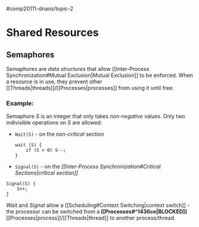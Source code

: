 #comp20111-dnaos/topic-2 
# Shared Resources

## Semaphores

Semaphores are *data structures* that allow [[Inter-Process Synchronization#Mutual Exclusion|Mutual Exclusion]] to be enforced. When a resource is in use, they prevent other [[Threads|threads]]/[[Processes|processes]] from using it until free.

### Example:

Semaphore $S$ is an integer that only takes *non-negative* values. Only two indivisible operations on $S$ are allowed:
- `Wait(S)` - on the *non-critical* section
	```
	wait (S) {
		if (S > 0) S--;
	}
	```
- `Signal(S)` - on the *[[Inter-Process Synchronization#Critical Sections|critical section]]* 
```
Signal(S) {
	S++;
}
```

*Wait* and *Signal* allow a [[Scheduling#Context Switching|context switch]] - the processor can be switched from a **[[Processes#^1436ce|BLOCKED]]** [[Processes|process]]/[[Threads|thread]] to another process/thread.
